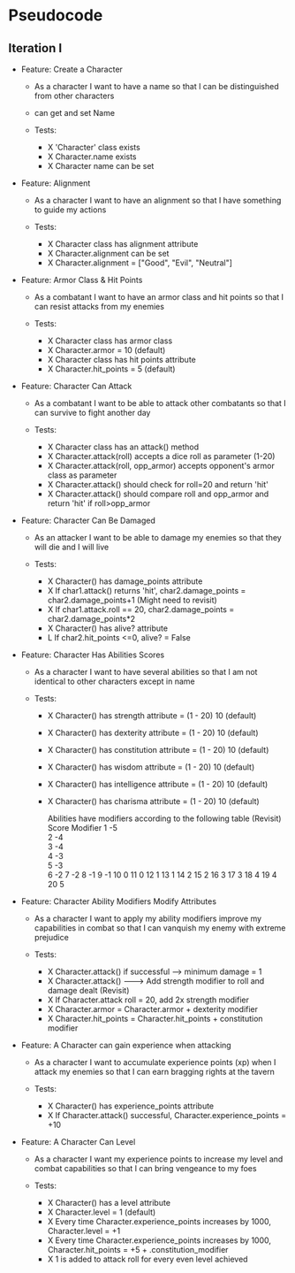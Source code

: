 # Pseudocode
## Iteration I

- Feature: Create a Character
    - As a character I want to have a name so that I can be distinguished from other characters
    - can get and set Name

    - Tests:
        - X 'Character' class exists
        - X Character.name exists
        - X Character name can be set

- Feature: Alignment
    - As a character I want to have an alignment so that I have something to guide my actions

    - Tests:
        - X Character class has alignment attribute
        - X Character.alignment can be set
        - X Character.alignment = ["Good", "Evil", "Neutral"]

- Feature: Armor Class & Hit Points
    - As a combatant I want to have an armor class and hit points so that I can resist attacks from my enemies

    - Tests:
        - X Character class has armor class
        - X Character.armor = 10 (default)
        - X Character class has hit points attribute
        - X Character.hit_points = 5 (default)

- Feature: Character Can Attack
    - As a combatant I want to be able to attack other combatants so that I can survive to fight another day

    - Tests:
        - X Character class has an attack() method
        - X Character.attack(roll) accepts a dice roll as parameter (1-20)
        - X Character.attack(roll, opp_armor) accepts opponent's armor class as parameter
        - X Character.attack() should check for roll=20 and return 'hit'
        - X Character.attack() should compare roll and opp_armor and return 'hit' if roll>opp_armor

- Feature: Character Can Be Damaged
    - As an attacker I want to be able to damage my enemies so that they will die and I will live

    - Tests:
        - X Character() has damage_points attribute
        - X If char1.attack() returns 'hit', char2.damage_points = char2.damage_points+1 (Might need to revisit)
        - X If char1.attack.roll == 20, char2.damage_points = char2.damage_points*2
        - X Character() has alive? attribute
        - L If char2.hit_points <=0, alive? = False

- Feature: Character Has Abilities Scores
    - As a character I want to have several abilities so that I am not identical to other characters except in name

    - Tests:
        - X Character() has strength attribute = (1 - 20) 10 (default)
        - X Character() has dexterity attribute = (1 - 20) 10 (default)
        - X Character() has constitution attribute = (1 - 20) 10 (default)
        - X Character() has wisdom attribute = (1 - 20) 10 (default)
        - X Character() has intelligence attribute = (1 - 20) 10 (default)
        - X Character() has charisma attribute = (1 - 20) 10 (default)

            Abilities have modifiers according to the following table (Revisit)
            Score	Modifier
            1   	-5	
            2   	-4	
            3   	-4	
            4	    -3	
            5   	-3	
            6       -2
            7      -2
            8      -1
            9      -1
            10      0
            11      0
            12      1
            13      1
            14      2
            15      2
            16      3
            17      3
            18      4
            19      4
            20      5

- Feature: Character Ability Modifiers Modify Attributes
    - As a character I want to apply my ability modifiers improve my capabilities in combat so that I can vanquish my enemy with extreme prejudice

    - Tests:
        - X Character.attack() if successful --> minimum damage = 1
        - X Character.attack() ---> Add strength modifier to roll and damage dealt (Revisit)
        - X If Character.attack roll = 20, add 2x strength modifier
        - X Character.armor = Character.armor + dexterity modifier
        - X Character.hit_points = Character.hit_points + constitution modifier

- Feature: A Character can gain experience when attacking
    - As a character I want to accumulate experience points (xp) when I attack my enemies so that I can earn bragging rights at the tavern

    - Tests:
        - X Character() has experience_points attribute
        - X If Character.attack() successful, Character.experience_points = +10

- Feature: A Character Can Level
    - As a character I want my experience points to increase my level and combat capabilities so that I can bring vengeance to my foes

    - Tests:
        - X Character() has a level attribute
        - X Character.level = 1 (default)
        - X Every time Character.experience_points increases by 1000, Character.level = +1
        - X Every time Character.experience_points increases by 1000, Character.hit_points = +5 + .constitution_modifier
        - X 1 is added to attack roll for every even level achieved
        

         